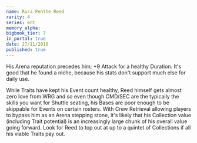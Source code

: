 ```yaml
---
name: Rura Penthe Reed
rarity: 4
series: ent
memory_alpha:
bigbook_tier: 7
in_portal: true
date: 27/11/2016
published: true
---
```


His Arena reputation precedes him; +9 Attack for a healthy Duration. It's good that he found a niche, because his stats don't support much else for daily use.

While Traits have kept his Event count healthy, Reed himself gets almost zero love from WRG and so even though CMD/SEC are the typically the skills you want for Shuttle seating, his Bases are poor enough to be skippable for Events on certain rosters. With Crew Retrieval allowing players to bypass him as an Arena stepping stone, it's likely that his Collection value (including Trait potential) is an increasingly large chunk of his overall value going forward. Look for Reed to top out at up to a quintet of Collections if all his viable Traits pay out.
